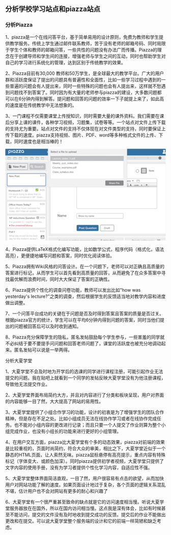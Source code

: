 ## 分析学校学习站点和piazza站点

### 分析Piazza
1、piazza是一个在线问答平台，基于简单易用的设计原则，免费为教师和学生提供教学服务。传统上学生通过邮件联系教师，苦于没有老师的邮箱号码、同时局限于学生个体和教师的邮箱问答，一些共性的问题没有办法广而传播。Piazza的理念在于创建导师和学生间的连接，增强老师与学生之间的互动，同时也帮助学生对自己的学习进行系统化的管理，达到区别于传统教学的效果。

2、Piazza目前有30,000 教师和50万学生，是全球最大的教学平台。广大的用户群和活跃度保证了提出的问题具有普遍性和全面性，比如一些学习过程中遇到的一些普遍的问题会有人提出来，同时一些特殊的问题也会有人提出来，这样就不愁遇到问题找不到答案了。同时因为有大量的老师参与piazza的建设，大多数问题都可以在6分钟内得到解答。提问题和回答的问题的效率一下子就提上来了，如此高的速度是在传统教学中无法想象的。

3、一门课程不仅需要课堂上传授知识，同时需要大量的课外资料。我们需要在课后分享上课的课件，各种学习视频，习题集，试卷等等。一个站点对文件上传下载的支持尤为重要。站点对文件的支持不仅体现在对文件类型的支持，同时要保证上传下载的速度。piazza支持视频、图片、PDF、word等多种格式文件的上传、下载，同时速度也是相当棒的！  
<div align="centre"><img src = "https://github.com/ECNU-DEIT-2015/10152510231/blob/master/doc/Pictures/1.png?raw=true" ></div>

4、Piazza提供LaTeX格式化编写功能，比如数学公式，程序代码（格式化，语法高亮），更便捷地编写问题和答案，同时优化阅读体验。
 


5、Piazza拥有Wiki风格的问答设计。在一个问题下，老师可以对正确且高质量的答案进行标记，从而学生可以首先看到高质量的回答，从而避免了在众多答案中寻找最优解而浪费时间，同时大大保证了答案的正确性。 



6、Piazza提供个性化的调查问卷功能，教师可以发出比如"how was yesterday's lecture?"之类的调查，然后根据学生的反馈适当地对教学内容和进度做出调整。
 
7、一个问答平台成功的关键在于问题是否及时得到答案且答案的质量是否过关。根据piazza官方的统计，学生可以在平均6分钟内得到问题的答案，同时当他们提出的问题被回答后可以及时收到通知。

8、Piazza充分保障学生的隐私，匿名发帖鼓励每个学生参与，一些害羞的同学就不必纠结于要不要提手问问题和回答老师问题了，课堂的活跃度也被充分地调动起来。匿名发帖可以说是一举两得。

分析大夏学堂

1、大夏学堂不会及时地为开学后的选课的同学进行课程注册，可能引起作业无法提交的问题。我在贴吧上就看到一个同学的发帖反映大夏学堂没有为他注册课程，导致他无法提交作业。
 




2、大夏学堂界面布局简约大方，并且对内容进行了分类和板块呈现，用户对界面的内容能够一目了然，大大提高了网站的易用性。
 

3、大夏学堂提供了小组合作学习的功能，设计的初衷是为了增强学生的团队合作精神，但是存在不足之处。比如小组成员无法在线协作学习或者在线协作完成任务。也不能对小组内容的更改进行记录；而且只要一个人提交了作业则算为整个小组完成作业，也没有小组长的功能来进行更好的小组管理。

4、在用户交互方面，piazza比大夏学堂有个多的动态效果，piazza对前端的效果是比较重视的，页面时尚简约，符合大众的审美，相比之下，大夏学堂近似于一个静态的HTML页面，让人索然无味。piazza鼠标悬停有高亮提示，重点内容有特殊标记（字体变大、或颜色加深）。同时piazza提供初学者视频，大夏学堂只提供了文字内容的使用手册，没有为学习者提供个性化学习内容，自适应性不强。

5、大夏学堂整体界面简洁直观，一目了然，用户很容易有点击的欲望，从而加快用户对网站功能了解的速度。如果页面设计地过于复杂，各个页面的逻辑关系混乱不堪，估计用户也不会对网站有更多的耐心和兴趣了

6、大夏学堂有一个很严重甚至致命的缺点就是它的访问速度相当慢。听说大夏学堂服务器放在在国外，所以在国内访问相当慢。这点我是深有体会，比如有时候甚至不能访问，提交的文件没有及时地收到提交成功的反馈。提交后的作业不能做出更改和在提交。可以说大夏学堂整个服务端的设计和它的前端一样简陋和缺乏考虑。


